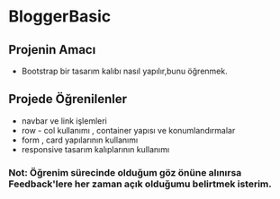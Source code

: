 # BloggerBasic

## Projenin Amacı

- Bootstrap bir tasarım kalıbı nasıl yapılır,bunu öğrenmek.

## Projede Öğrenilenler

- navbar ve link işlemleri
- row - col kullanımı , container yapısı ve konumlandırmalar
- form , card yapılarının kullanımı
- responsive tasarım kalıplarının kullanımı

### Not: Öğrenim sürecinde olduğum göz önüne alınırsa Feedback'lere her zaman açık olduğumu belirtmek isterim.
